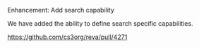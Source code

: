 Enhancement: Add search capability

We have added the ability to define search specific capabilities.

https://github.com/cs3org/reva/pull/4271

